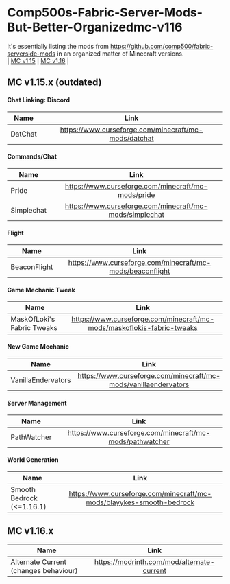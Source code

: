 # Comp500s-Fabric-Server-Mods-But-Better-Organizedmc-v116
It's essentially listing the mods from https://github.com/comp500/fabric-serverside-mods in an organized matter of Minecraft versions.<br>
| [MC v1.15](#mc-v115-outdated) | [MC v1.16](#mc-v116) |

## MC v1.15.x (outdated)
#### Chat Linking: Discord
| Name | Link |
| --- | :---: |
| DatChat | https://www.curseforge.com/minecraft/mc-mods/datchat |

#### Commands/Chat
| Name | Link |
| --- | :---: |
| Pride | https://www.curseforge.com/minecraft/mc-mods/pride |
| Simplechat | https://www.curseforge.com/minecraft/mc-mods/simplechat |

#### Flight
| Name | Link |
| --- | :---: |
| BeaconFlight | https://www.curseforge.com/minecraft/mc-mods/beaconflight |

#### Game Mechanic Tweak
| Name | Link |
| --- | :---: |
| MaskOfLoki's Fabric Tweaks | https://www.curseforge.com/minecraft/mc-mods/maskoflokis-fabric-tweaks |

#### New Game Mechanic
| Name | Link |
| --- | :---: |
| VanillaEndervators | https://www.curseforge.com/minecraft/mc-mods/vanillaendervators |

#### Server Management
| Name | Link |
| --- | :---: |
| PathWatcher | https://www.curseforge.com/minecraft/mc-mods/pathwatcher |

#### World Generation
| Name | Link |
| --- | :---: |
| Smooth Bedrock (<=1.16.1) | https://www.curseforge.com/minecraft/mc-mods/blayykes-smooth-bedrock |

## MC v1.16.x
| Name | Link |
| --- | :---: |
| Alternate Current (changes behaviour) | https://modrinth.com/mod/alternate-current | Performance |
